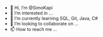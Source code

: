 - 👋 Hi, I’m @SimoKapi
- 👀 I’m interested in ...
- 🌱 I’m currently learning SQL, Git, Java, C#
- 💞️ I’m looking to collaborate on ...
- 📫 How to reach me ...

<!---
SimoKapi/SimoKapi is a ✨ special ✨ repository because its `README.md` (this file) appears on your GitHub profile.
You can click the Preview link to take a look at your changes.
--->
